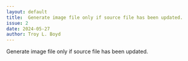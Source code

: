 ```yaml
---
layout: default
title:  Generate image file only if source file has been updated.
issue: 2
date: 2024-05-27
author: Troy L. Boyd
---
```


Generate image file only if source file has been updated.

